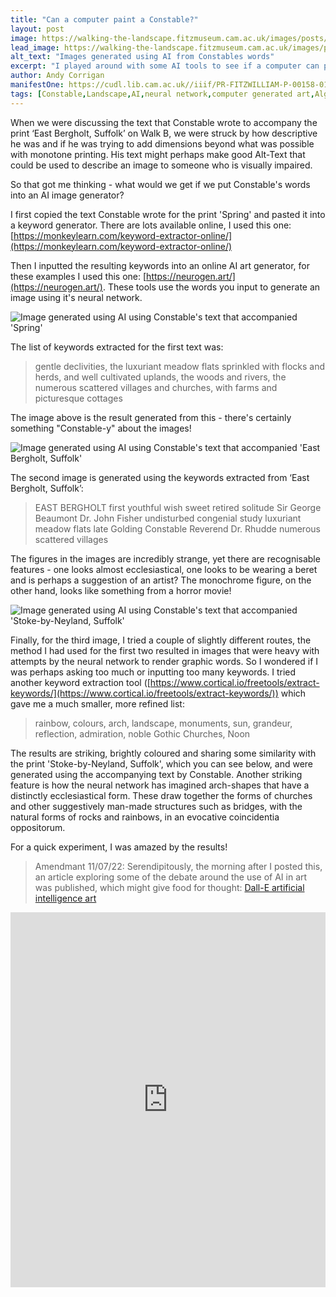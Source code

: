 ```yaml
---
title: "Can a computer paint a Constable?"
layout: post
image: https://walking-the-landscape.fitzmuseum.cam.ac.uk/images/posts/Constable-AI-02-ALL_preview.jpg
lead_image: https://walking-the-landscape.fitzmuseum.cam.ac.uk/images/posts/Constable-AI-02-ALL.jpg
alt_text: "Images generated using AI from Constables words"
excerpt: "I played around with some AI tools to see if a computer can paint a Constable..."
author: Andy Corrigan
manifestOne: https://cudl.lib.cam.ac.uk//iiif/PR-FITZWILLIAM-P-00158-01955
tags: [Constable,Landscape,AI,neural network,computer generated art,Algorithmic art,Computer Vision]
---
```

When we were discussing the text that Constable wrote to accompany the print ‘East Bergholt, Suffolk’ on Walk B, we were struck by how descriptive he was and if he was trying to add dimensions beyond what was possible with monotone printing. His text might perhaps make good Alt-Text that could be used to describe an image to someone who is visually impaired.

So that got me thinking - what would we get if we put Constable's words into an AI image generator?

I first copied the text Constable wrote for the print 'Spring' and pasted it into a keyword generator. There are lots available online, I used this one:
[https://monkeylearn.com/keyword-extractor-online/](https://monkeylearn.com/keyword-extractor-online/)

Then I inputted the resulting keywords into an online AI art generator, for these examples I used this one: [https://neurogen.art/](https://neurogen.art/). These tools use the words you input to generate an image using it's neural network.

![Image generated using AI using Constable's text that accompanied 'Spring']({{site.url}}/images/posts/Constable-AI-01-ALL.jpg)

The list of keywords extracted for the first text was:
> gentle declivities, the luxuriant meadow flats sprinkled with flocks and herds, and well cultivated uplands, the woods and rivers, the numerous scattered villages and churches, with farms and picturesque cottages

The image above is the result generated from this - there's certainly something "Constable-y" about the images! 

![Image generated using AI using Constable's text that accompanied 'East Bergholt, Suffolk']({{site.url}}/images/posts/Constable-AI-02-ALL.jpg)

The second image is generated using the keywords extracted from ‘East Bergholt, Suffolk’:
> EAST BERGHOLT first youthful wish sweet retired solitude Sir George Beaumont Dr. John Fisher undisturbed congenial study luxuriant meadow flats late Golding Constable Reverend Dr. Rhudde numerous scattered villages

The figures in the images are incredibly strange, yet there are recognisable features - one looks almost ecclesiastical, one looks to be wearing a beret and is perhaps a suggestion of an artist? The monochrome figure, on the other hand, looks like something from a horror movie! 

![Image generated using AI using Constable's text that accompanied 'Stoke-by-Neyland, Suffolk']({{site.url}}/images/posts/Constable-AI-03-ALL.jpg)

Finally, for the third image, I tried a couple of slightly different routes, the method I had used for the first two resulted in images that were heavy with attempts by the neural network to render graphic words. So I wondered if I was perhaps asking too much or inputting too many keywords. I tried another keyword extraction tool ([https://www.cortical.io/freetools/extract-keywords/](https://www.cortical.io/freetools/extract-keywords/)) which gave me a much smaller, more refined list:
> rainbow, colours, arch, landscape, monuments, sun, grandeur, reflection, admiration, noble Gothic Churches, Noon

The results are striking, brightly coloured and sharing some similarity with the print 'Stoke-by-Neyland, Suffolk', which you can see below, and were generated using the accompanying text by Constable. Another striking feature is how the neural network has imagined arch-shapes that have a distinctly ecclesiastical form. These draw together the forms of churches and other suggestively man-made structures such as bridges, with the natural forms of rocks and rainbows, in an evocative coincidentia oppositorum.

For a quick experiment, I was amazed by the results! 

>Amendmant 11/07/22: Serendipitously, the morning after I posted this, an article exploring some of the debate around the use of AI in art was published, which might give food for thought:
>[Dall-E artificial intelligence art](https://www.theguardian.com/technology/2022/jul/10/dall-e-artificial-intelligence-art?)

<iframe src="https://fitzmuseum.cam.ac.uk/uv.html#?manifest={{ page.manifestOne }}&c=0&m=0&cv=0&config=&locales=en-GB:English (GB),cy-GB:Cymraeg,fr-FR:Français (FR),pl-PL:Polski,sv-SE:Svenska&r=0" width="100%" height="600" allowfullscreen frameborder="0"></iframe>

